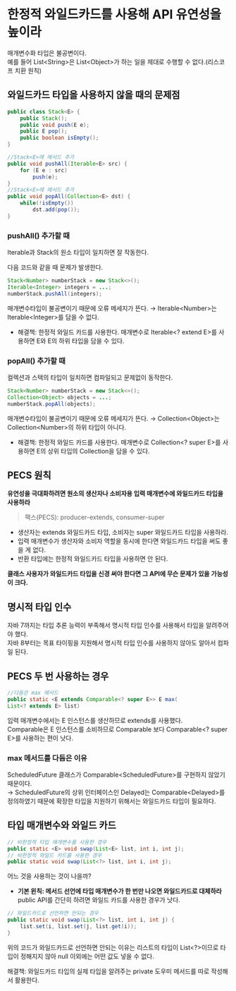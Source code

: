 # 한정적 와일드카드를 사용해 API 유연성을 높이라

매개변수화 타입은 불공변이다.<br> 예를 들어 List\<String>은 List\<Object>가 하는 일을 제대로 수행할 수 없다.(리스코프 치환 원칙)

## 와일드카드 타입을 사용하지 않을 때의 문제점
```java
public class Stack<E> {
    public Stack();
    public void push(E e);
    public E pop();
    public boolean isEmpty();
}

//Stack<E>에 메서드 추가
public void pushAll(Iterable<E> src) {
	for (E e : src)
    	push(e);
}
//Stack<E>에 메서드 추가
public void popAll(Collection<E> dst) {
	while(!isEmpty())
    	dst.add(pop());
}
```

### pushAll() 추가할 때

Iterable과 Stack의 원소 타입이 일치하면 잘 작동한다.<br>

다음 코드와 같을 때 문제가 발생한다.

```java
Stack<Number> numberStack = new Stack<>();
Iterable<Integer> integers = ...;
numberStack.pushAll(integers);

```

매개변수타입이 불공변이기 때문에 오류 메세지가 뜬다. 
&rarr; Iterable\<Number>는 Iterable\<Integer>를 담을 수 없다.

- 해결책: 한정적 와일드 카드를 사용한다.
매개변수로 Iterable\<? extend E>를 사용하면 E와 E의 하위 타입을 담을 수 있다.

### popAll() 추가할 때

컬렉션과 스택의 타입이 일치하면 컴파일되고 문제없이 동작한다.

```java
Stack<Number> numberStack = new Stack<>();
Collection<Object> objects = ...;
numberStack.popAll(objects);
```

매개변수타입이 불공변이기 때문에 오류 메세지가 뜬다. 
&rarr; Collection\<Object>는 Collection\<Number>의 하위 타입이 아니다.

- 해결책: 한정적 와일드 카드를 사용한다.
매개변수로 Collection<? super E>를 사용하면 E의 상위 타입의 Collection을 담을 수 있다.

## PECS 원칙

**유연성을 극대화하려면 원소의 생산자나 소비자용 입력 매개변수에 와일드카드 타입을 사용하라**

> 팩스(PECS): producer-extends, consumer-super

- 생산자는 extends 와일드카드 타입, 소비자는 super 와일드카드 타입을 사용하라.
- 입력 매개변수가 생산자와 소비자 역할을 동시에 한다면 와일드카드 타입을 써도 좋을 게 없다.
- 반환 타입에는 한정적 와일드카드 타입을 사용하면 안 된다.

**클래스 사용자가 와일드카드 타입을 신경 써야 한다면 그 API에 무슨 문제가 있을 가능성이 크다.**

## 명시적 타입 인수

자바 7까지는 타입 추론 능력이 부족해서 명시적 타입 인수를 사용해서 타입을 알려주어야 했다.<br>
자바 8부터는 목표 타이핑을 지원해서 명시적 타입 인수를 사용하지 않아도 알아서 컴파일 된다.

## PECS 두 번 사용하는 경우

```java
//다듬은 max 메서드
public static <E extends Comparable<? super E>> E max(
List<? extends E> list)
```

입력 매개변수에서는 E 인스턴스를 생산하므로 extends를 사용했다.<br>
Comparable은 E 인스턴스를 소비하므로 Comparable<E> 보다 Comparable<? super E>를 사용하는 편이 낫다.

### max 메서드를 다듬은 이유

ScheduledFuture 클래스가 Comparable\<ScheduledFuture>를 구현하지 않았기 때문이다.<br>
&rarr; ScheduledFuture의 상위 인터페이스인 Delayed는 Comparable\<Delayed>를 정의하였기 때문에 확장한 타입을 지원하기 위해서는 와일드카드 타입이 필요하다.

## 타입 매개변수와 와일드 카드

```java
// 비한정적 타입 매개변수를 사용한 경우
public static <E> void swap(List<E> list, int i, int j);
// 비한정적 와일드 카드를 사용한 경우
public static void swap(List<?> list, int i, int j);
```
어느 것을 사용하는 것이 나을까?
- **기본 윈칙: 메서드 선언에 타입 매개변수가 한 번만 나오면 와일드카드로 대체하라**<br>
public API를 간단히 하려면 와일드 카드를 사용한 경우가 낫다.

```java
// 와일드카드로 선언하면 안되는 경우
public static void swap(List<?> list, int i, int j) {
	list.set(i, list.set(j, list.get(i));
}

```

위의 코드가 와일드카드로 선언하면 안되는 이유는 리스트의 타입이 List<?>이므로 타입이 정해지지 않아 null 이외에는 어떤 값도 넣을 수 없다.

해결책: 와일드카드 타입의 실제 타입을 알려주는 private 도우미 메서드를 따로 작성해서 활용한다.
